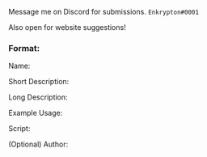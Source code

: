 Message me on Discord for submissions. ``` Enkrypton#0001 ```

Also open for website suggestions!

### Format:

Name:

Short Description:

Long Description:

Example Usage:

Script:

(Optional) Author: 
